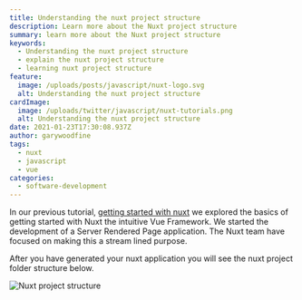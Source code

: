 ```yaml
---
title: Understanding the nuxt project structure
description: Learn more about the Nuxt project structure
summary: learn more about the Nuxt project structure
keywords:
  - Understanding the nuxt project structure
  - explain the nuxt project structure
  - learning nuxt project structure
feature:
  image: /uploads/posts/javascript/nuxt-logo.svg
  alt: Understanding the nuxt project structure
cardImage:
  image: /uploads/twitter/javascript/nuxt-tutorials.png
  alt: Understanding the nuxt project structure
date: 2021-01-23T17:30:08.937Z
author: garywoodfine
tags:
  - nuxt
  - javascript
  - vue
categories:
  - software-development
---
```


In our previous tutorial, [getting started with nuxt](https://geekiam.io/getting-started-with-nuxt "Getting started with nuxt | Geek.I.Am") 
we explored the basics of getting started with Nuxt the intuitive Vue Framework.  We started the development of a
Server Rendered Page application. The Nuxt team have focused on making this a stream lined purpose. 

After you have generated your nuxt application you will see the nuxt project folder structure below.

![Nuxt project structure ](/uploads/nuxt-folder-structure.png "nuxt folder structure")
